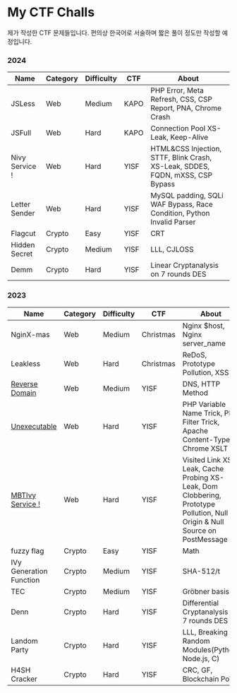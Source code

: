 # My CTF Challs

제가 작성한 CTF 문제들입니다. 편의상 한국어로 서술하며 짧은 풀이 정도만 작성할 예정입니다. 

### 2024

|Name|Category|Difficulty|CTF|About|
|---|---|---|---|---|
|JSLess|Web|Medium|KAPO|PHP Error, Meta Refresh, CSS, CSP Report, PNA, Chrome Crash|
|JSFull|Web|Hard|KAPO|Connection Pool XS-Leak, Keep-Alive|
|Nivy Service !|Web|Hard|YISF|HTML&CSS Injection, STTF, Blink Crash, XS-Leak, SDDES, FQDN, mXSS, CSP Bypass|
|Letter Sender|Web|Hard|YISF|MySQL padding, SQLi WAF Bypass, Race Condition, Python Invalid Parser|
|Flagcut|Crypto|Easy|YISF|CRT|
|Hidden Secret|Crypto|Medium|YISF|LLL, CJLOSS|
|Demm|Crypto|Hard|YISF|Linear Cryptanalysis on 7 rounds DES|

### 2023

|Name|Category|Difficulty|CTF|About|
|---|---|---|---|---|
|NginX-mas|Web|Medium|Christmas|Nginx $host, Nginx server_name|
|Leakless|Web|Hard|Christmas|ReDoS, Prototype Pollution, XSS|
|[Reverse Domain](https://github.com/endansdto/my-ctf-challenges/tree/main/YISF%202023/Reverse%20Domain)|Web|Medium|YISF|DNS, HTTP Method|
|[Unexecutable](https://github.com/endansdto/my-ctf-challenges/blob/main/YISF%202023/Unexecutable/README.md)|Web|Hard|YISF|PHP Variable Name Trick, PHP Filter Trick, Apache Content-Type, Chrome XSLT|
|[MBTIvy Service !](https://github.com/endansdto/my-ctf-challenges/tree/main/YISF%202023/MBTIvy%20Service%20!)|Web|Hard|YISF|Visited Link XS-Leak, Cache Probing XS-Leak, Dom Clobbering, Prototype Pollution, Null Origin & Null Source on PostMessage|
|fuzzy flag|Crypto|Easy|YISF|Math|
|IVy Generation Function|Crypto|Medium|YISF|SHA-512/t|
|TEC|Crypto|Medium|YISF|Gröbner basis|
|Denn|Crypto|Hard|YISF|Differential Cryptanalysis on 7 rounds DES|
|Landom Party|Crypto|Hard|YISF|LLL, Breaking Random Modules(Python, Node.js, C)|
|H4SH Cracker|Crypto|Hard|YISF|CRC, GF, Blockchain PoW|
